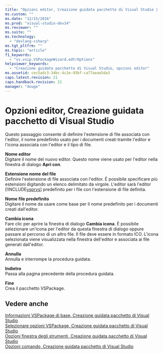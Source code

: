 ```yaml
---
title: "Opzioni editor, Creazione guidata pacchetto di Visual Studio | Microsoft Docs"
ms.custom: ""
ms.date: "12/15/2016"
ms.prod: "visual-studio-dev14"
ms.reviewer: ""
ms.suite: ""
ms.technology: 
  - "devlang-csharp"
ms.tgt_pltfrm: ""
ms.topic: "article"
f1_keywords: 
  - "vs.vsip.VSPackageWizard.edtrOptions"
helpviewer_keywords: 
  - "Creazione guidata pacchetto di Visual Studio, opzioni editor"
ms.assetid: cec5adc3-34bc-4c2e-93bf-ca77aeae5da3
caps.latest.revision: 21
caps.handback.revision: 21
manager: "douge"
---
```

# Opzioni editor, Creazione guidata pacchetto di Visual Studio
Questo passaggio consente di definire l'estensione di file associata con l'editor, il nome predefinito usato per i documenti creati tramite l'editor e l'icona associata con l'editor e il tipo di file.  
  
 **Nome editor**  
 Digitare il nome del nuovo editor. Questo nome viene usato per l'editor nella finestra di dialogo **Apri con**.  
  
 **Estensione nome del file**  
 Definire l'estensione di file associata con l'editor. È possibile specificare più estensioni digitando un elenco delimitato da virgole. L'editor sarà l'editor [!INCLUDE[vsprvs](../code-quality/includes/vsprvs_md.md)] predefinito per i file con l'estensione di file definita.  
  
 **Nome file predefinito**  
 Digitare il nome da usare come base per il nome predefinito per i documenti creati dall'editor.  
  
 **Cambia icona**  
 Fare clic per aprire la finestra di dialogo **Cambia icona**. È possibile selezionare un'icona per l'editor da questa finestra di dialogo oppure passare al percorso di un altro file. Il file deve essere in formato ICO. L'icona selezionata viene visualizzata nella finestra dell'editor e associata ai file generati dall'editor.  
  
 **Annulla**  
 Annulla e interrompe la procedura guidata.  
  
 **Indietro**  
 Passa alla pagina precedente della procedura guidata.  
  
 **Fine**  
 Crea il pacchetto VSPackage.  
  
## Vedere anche  
 [Informazioni VSPackage di base, Creazione guidata pacchetto di Visual Studio](../misc/basic-vspackage-information-visual-studio-package-wizard.md)   
 [Selezionare opzioni VSPackage, Creazione guidata pacchetto di Visual Studio](../misc/select-vspackage-options-visual-studio-package-wizard.md)   
 [Opzioni finestra degli strumenti, Creazione guidata pacchetto di Visual Studio](../misc/tool-window-options-visual-studio-package-wizard.md)   
 [Opzioni comando, Creazione guidata pacchetto di Visual Studio](../misc/command-options-visual-studio-package-wizard.md)